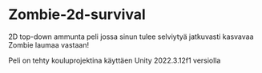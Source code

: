 # Zombie-2d-survival

2D top-down ammunta peli jossa sinun tulee selviytyä jatkuvasti kasvavaa Zombie laumaa vastaan!

Peli on tehty kouluprojektina käyttäen Unity 2022.3.12f1 versiolla
